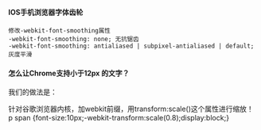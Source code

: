 #### IOS手机浏览器字体齿轮
    修改-webkit-font-smoothing属性
    -webkit-font-smoothing: none; 无抗锯齿
    -webkit-font-smoothing: antialiased | subpixel-antialiased | default; 灰度平滑
#### 怎么让Chrome支持小于12px 的文字？
我们的做法是：

针对谷歌浏览器内核，加webkit前缀，用transform:scale()这个属性进行缩放！ 
p span {font-size:10px;-webkit-transform:scale(0.8);display:block;}